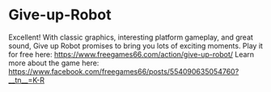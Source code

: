 # Give-up-Robot
Excellent! With classic graphics, interesting platform gameplay, and great sound, Give up Robot promises to bring you lots of exciting moments. 
Play it for free here: https://www.freegames66.com/action/give-up-robot/ 
Learn more about the game here: https://www.facebook.com/freegames66/posts/554090635054760?__tn__=K-R
